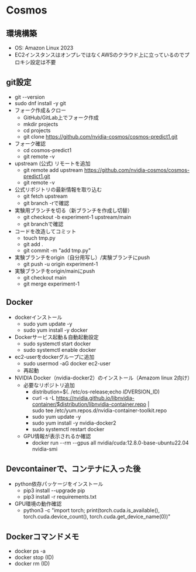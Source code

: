 # Cosmos

## 環境構築
- OS: Amazon Linux 2023
- EC2インスタンスはオンプレではなくAWSのクラウド上に立っているのでプロキシ設定は不要

## git設定
- git --version
- sudo dnf install -y git
- フォーク作成＆クロー
  - GitHub/GitLab上でフォーク作成
  - mkdir projects
  - cd projects
  - git clone https://github.com/nvidia-cosmos/cosmos-predict1.git
- フォーク確認
  - cd cosmos-predict1
  - git remote -v
- upstream (公式) リモートを追加
  - git remote add upstream https://github.com/nvidia-cosmos/cosmos-predict1.git
  - git remote -v
- 公式リポジトリの最新情報を取り込む
  - git fetch upstream
  - git branch -rで確認
- 実験用ブランチを切る（新ブランチを作成し切替）
  - git checkout -b experiment-1 upstream/main
  - git branchで確認
- コードを改造してコミット
  - touch tmp.py
  - git add .
  - git commit -m "add tmp.py"
- 実験ブランチをorigin（自分用写し）/実験ブランチにpush
  - git push -u origin experiment-1
- 実験ブランチをorigin/mainにpush
  - git checkout main
  - git merge experiment-1

## Docker
- dockerインストール
  - sudo yum update -y
  - sudo yum install -y docker
- Dockerサービス起動＆自動起動設定
  - sudo systemctl start docker
  - sudo systemctl enable docker
- ec2-userをdockerグループに追加
  - sudo usermod -aG docker ec2-user
  - 再起動
- NVIDIA Docker（nvidia-docker2）のインストール（Amazom linux 2向け）
  - 必要なリポジトリ追加
    - distribution=$(. /etc/os-release;echo $ID$VERSION_ID)
    - curl -s -L https://nvidia.github.io/libnvidia-container/$distribution/libnvidia-container.repo | \
    sudo tee /etc/yum.repos.d/nvidia-container-toolkit.repo
    - sudo yum update -y
    - sudo yum install -y nvidia-docker2
    - sudo systemctl restart docker
  - GPU情報が表示されるか確認
    - docker run --rm --gpus all nvidia/cuda:12.8.0-base-ubuntu22.04 nvidia-smi

## Devcontainerで、コンテナに入った後
- python依存パッケージをインストール
  - pip3 install --upgrade pip
  - pip3 install -r requirements.txt
- GPU環境の動作確認
  - python3 -c "import torch; print(torch.cuda.is_available(), torch.cuda.device_count(), torch.cuda.get_device_name(0))"


## Dockerコマンドメモ
- docker ps -a
- docker stop (ID)
- docker rm (ID)
